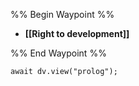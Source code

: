 %% Begin Waypoint %%
- **[[Right to development]]**

%% End Waypoint %%

```dataviewjs
await dv.view("prolog");
```